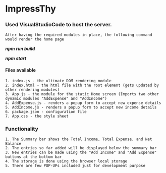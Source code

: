 # ImpressThy
### Used VisualStudioCode to host the server.
	After having the required modules in place, the following command would render the home page
***npm run build***

***npm start***
#### Files available
	1. index.js - the ultimate DOM rendering module	
	2. index.html - the html file with the root element (gets updated by other rendering modules)
	3. App.js - the module for the static Home screen (Imports two other dynamic modules "AddExpense" and "AddIncome")
	4. AddExpense.js - renders a popup form to accept new expense details
	5. AddIncome.js - renders a popup form to accept new income details
	6. package.json - configuration file
	7. App.css - the style sheet
	
	
### Functionality
	1. The Summary bar shows the Total Income, Total Expense, and Net Balance
	2. The entries so far added will be displayed below the summary bar
	3. New entries can be made using the "Add Income" and "Add Expense" buttons at the bottom bar
	4. The storage is done using the browser local storage
	5. There are few POP-UPs included just for development purpose

